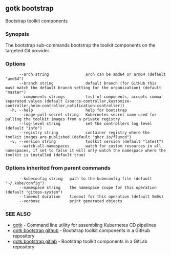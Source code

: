 ## gotk bootstrap

Bootstrap toolkit components

### Synopsis

The bootstrap sub-commands bootstrap the toolkit components on the targeted Git provider.

### Options

```
      --arch string                arch can be amd64 or arm64 (default "amd64")
      --branch string              default branch (for GitHub this must match the default branch setting for the organization) (default "master")
      --components strings         list of components, accepts comma-separated values (default [source-controller,kustomize-controller,helm-controller,notification-controller])
  -h, --help                       help for bootstrap
      --image-pull-secret string   Kubernetes secret name used for pulling the toolkit images from a private registry
      --log-level string           set the controllers log level (default "info")
      --registry string            container registry where the toolkit images are published (default "ghcr.io/fluxcd")
  -v, --version string             toolkit version (default "latest")
      --watch-all-namespaces       watch for custom resources in all namespaces, if set to false it will only watch the namespace where the toolkit is installed (default true)
```

### Options inherited from parent commands

```
      --kubeconfig string   path to the kubeconfig file (default "~/.kube/config")
      --namespace string    the namespace scope for this operation (default "gitops-system")
      --timeout duration    timeout for this operation (default 5m0s)
      --verbose             print generated objects
```

### SEE ALSO

* [gotk](gotk.md)	 - Command line utility for assembling Kubernetes CD pipelines
* [gotk bootstrap github](gotk_bootstrap_github.md)	 - Bootstrap toolkit components in a GitHub repository
* [gotk bootstrap gitlab](gotk_bootstrap_gitlab.md)	 - Bootstrap toolkit components in a GitLab repository

